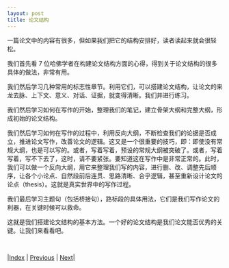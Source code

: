 ```yaml
---
layout: post
title: 论文结构
---
```


一篇论文中的内容有很多，但如果我们把它的结构安排好，读者读起来就会很轻松。

我们首先看 7 位哈佛学者在构建论文结构方面的心得，得到关于论文结构的很多具体的做法，非常有用。

我们然后学习几种常用的标志性章节。利用它们，可以搭建论文结构，让论文的来龙去脉、上下文、意义、对话、证据，就变得清晰。我们并进行练习。

我们然后学习如何在写作的开始，整理我们的笔记，建立骨架大纲和完整大纲，形成初始的论文结构。

我们然后学习如何在写作的过程中，利用反向大纲，不断检查我们的论据是否成立，推进论文写作，改善论文的逻辑。这又是一个很重要的技巧，即：即使没有常规大纲，也是可以写的。或者，写着写着，预设的常规大纲被突破了。或者，写着写着，写不下去了，这时，请不要紧张。要知道这在写作中是非常正常的。此时，我们可以做一个反向大纲，用它来整理我们写的内容，进行删、改、调整先后顺序，让各个小论点、自然段前后连贯、思路清晰、合乎逻辑，甚至重新设计论文的论点（thesis）。这就是真实世界中的写作过程。

我们最后学习主题句（包括桥接句），路标段的具体用法，它们是我们写作论文的利器，在关键时候可以救命。

这就是我们搭建论文结构的基本方法。一个好的论文结构是我们论文能否优秀的关键。让我们来看看吧。

<br/>

|[Index](../) | [Previous](2-6-conclusion) | [Next](3-2-structure)|

